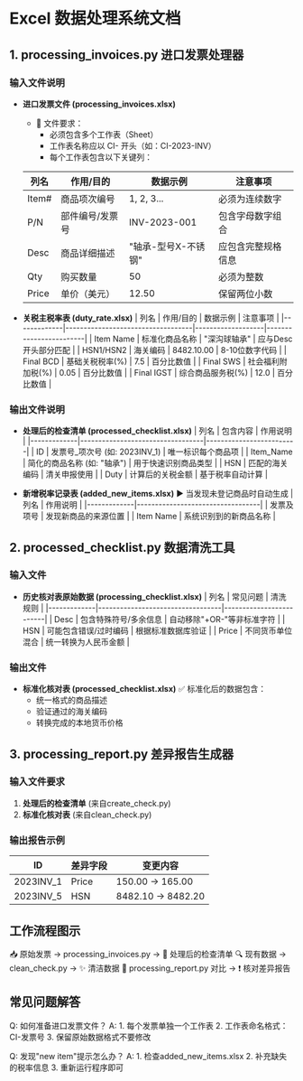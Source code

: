 # Excel 数据处理系统文档

## 1. processing_invoices.py 进口发票处理器
### 输入文件说明
- **进口发票文件 (processing_invoices.xlsx)**
  - 📂 文件要求：
    - 必须包含多个工作表（Sheet）
    - 工作表名称应以 CI- 开头（如：CI-2023-INV）
    - 每个工作表包含以下关键列：

  | 列名         | 作用/目的                          | 数据示例           | 注意事项                 |
  |-------------|-----------------------------------|-------------------|------------------------|
  | Item#       | 商品项次编号                       | 1, 2, 3...        | 必须为连续数字            |
  | P/N         | 部件编号/发票号                    | INV-2023-001      | 包含字母数字组合          |
  | Desc        | 商品详细描述                       | "轴承-型号X-不锈钢" | 应包含完整规格信息        |
  | Qty         | 购买数量                           | 50                | 必须为整数               |
  | Price       | 单价（美元）                       | 12.50             | 保留两位小数             |

- **关税主税率表 (duty_rate.xlsx)**
  | 列名         | 作用/目的                          | 数据示例           | 注意事项                 |
  |-------------|-----------------------------------|-------------------|------------------------|
  | Item Name   | 标准化商品名称                     | "深沟球轴承"       | 应与Desc开头部分匹配      |
  | HSN1/HSN2   | 海关编码                          | 8482.10.00        | 8-10位数字代码           |
  | Final BCD   | 基础关税税率(%)                   | 7.5               | 百分比数值               |
  | Final SWS   | 社会福利附加税(%)                 | 0.05              | 百分比数值               |
  | Final IGST  | 综合商品服务税(%)                 | 12.0              | 百分比数值               |

### 输出文件说明
- **处理后的检查清单 (processed_checklist.xlsx)**
  | 列名         | 包含内容                          | 作用说明                 |
  |-------------|----------------------------------|-------------------------|
  | ID          | 发票号_项次号 (如: 2023INV_1)    | 唯一标识每个商品项        |
  | Item_Name   | 简化的商品名称 (如: "轴承")       | 用于快速识别商品类型       |
  | HSN         | 匹配的海关编码                    | 清关申报使用              |
  | Duty        | 计算后的关税金额                  | 基于税率自动计算           |

- **新增税率记录表 (added_new_items.xlsx)**
  ▶️ 当发现未登记商品时自动生成
  | 列名         | 作用说明                          |
  |-------------|----------------------------------|
  | 发票及项号    | 发现新商品的来源位置               |
  | Item Name   | 系统识别到的新商品名称             |

## 2. processed_checklist.py 数据清洗工具
### 输入文件
- **历史核对表原始数据 (processing_checklist.xlsx)**
  | 列名         | 常见问题                          | 清洗规则                 |
  |-------------|----------------------------------|-------------------------|
  | Desc        | 包含特殊符号/多余信息             | 自动移除"+OR-"等非标准字符 |
  | HSN         | 可能包含错误/过时编码             | 根据标准数据库验证         |
  | Price       | 不同货币单位混合                  | 统一转换为人民币金额       |

### 输出文件
- **标准化核对表 (processed_checklist.xlsx)**
  ✅ 标准化后的数据包含：
  - 统一格式的商品描述
  - 验证通过的海关编码
  - 转换完成的本地货币价格

## 3. processing_report.py 差异报告生成器
### 输入文件要求
1. **处理后的检查清单** (来自create_check.py)
2. **标准化核对表** (来自clean_check.py)

### 输出报告示例
| ID          | 差异字段       | 变更内容              |
|-------------|---------------|----------------------|
| 2023INV_1   | Price         | 150.00 → 165.00     |
| 2023INV_5   | HSN           | 8482.10 → 8482.20   |

## 工作流程图示
📥 原始发票 → processing_invoices.py → 📄 处理后的检查清单
🔍 现有数据 → clean_check.py → ✨ 清洁数据
🔄 processing_report.py 对比 → ❗ 核对差异报告

## 常见问题解答
Q: 如何准备进口发票文件？
A: 1. 每个发票单独一个工作表
   2. 工作表命名格式：CI-发票号
   3. 保留原始数据格式不要修改

Q: 发现"new item"提示怎么办？
A: 1. 检查added_new_items.xlsx
   2. 补充缺失的税率信息
   3. 重新运行程序即可 